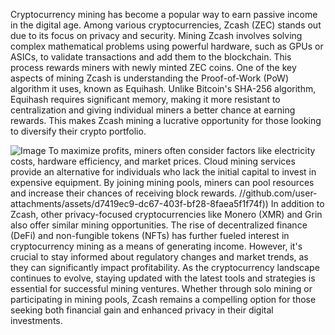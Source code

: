 Cryptocurrency mining has become a popular way to earn passive income in the digital age. Among various cryptocurrencies, Zcash (ZEC) stands out due to its focus on privacy and security. Mining Zcash involves solving complex mathematical problems using powerful hardware, such as GPUs or ASICs, to validate transactions and add them to the blockchain. This process rewards miners with newly minted ZEC coins.
One of the key aspects of mining Zcash is understanding the Proof-of-Work (PoW) algorithm it uses, known as Equihash. Unlike Bitcoin's SHA-256 algorithm, Equihash requires significant memory, making it more resistant to centralization and giving individual miners a better chance at earning rewards. This makes Zcash mining a lucrative opportunity for those looking to diversify their crypto portfolio.

![Image](https://github.com/user-attachments/assets/4a25d116-2220-4385-b08e-f287af8fcbc4)
To maximize profits, miners often consider factors like electricity costs, hardware efficiency, and market prices. Cloud mining services provide an alternative for individuals who lack the initial capital to invest in expensive equipment. By joining mining pools, miners can pool resources and increase their chances of receiving block rewards.
 //github.com/user-attachments/assets/d7419ec9-dc67-403f-bf28-8faea5f1f74f))
In addition to Zcash, other privacy-focused cryptocurrencies like Monero (XMR) and Grin also offer similar mining opportunities. The rise of decentralized finance (DeFi) and non-fungible tokens (NFTs) has further fueled interest in cryptocurrency mining as a means of generating income. However, it's crucial to stay informed about regulatory changes and market trends, as they can significantly impact profitability.
As the cryptocurrency landscape continues to evolve, staying updated with the latest tools and strategies is essential for successful mining ventures. Whether through solo mining or participating in mining pools, Zcash remains a compelling option for those seeking both financial gain and enhanced privacy in their digital investments.
